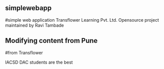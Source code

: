 ## simplewebapp

#simple web application
Transflower Learning Pvt. Ltd.
Opensource project maintained by Ravi Tambade




## Modifying content from Pune

#from Transflower
 
 IACSD DAC students are the best
